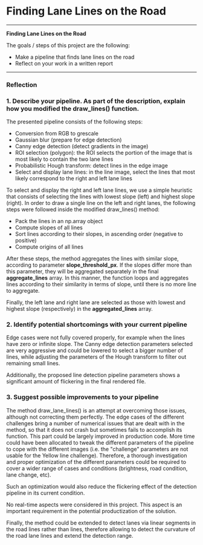 # **Finding Lane Lines on the Road** 
---

**Finding Lane Lines on the Road**

The goals / steps of this project are the following:
* Make a pipeline that finds lane lines on the road
* Reflect on your work in a written report


[//]: # (Image References)

[image1]: ./examples/grayscale.jpg "Grayscale"

---

### Reflection

### 1. Describe your pipeline. As part of the description, explain how you modified the draw_lines() function.

The presented pipeline consists of the following steps:

* Conversion from RGB to grescale
* Gaussian blur (prepare for edge detection)
* Canny edge detection (detect gradients in the image)
* ROI selection (polygon): the ROI selects the portion of the image that is most likely to contain the two lane lines
* Probabilistic Hough transform: detect lines in the edge image
* Select and display lane lines: in the line image, select the lines that most likely correspond to the right and left lane lines

To select and display the right and left lane lines, we use a simple heuristic that consists of selecting the lines with lowest slope (left) and highest slope (right).
In order to draw a single line on the left and right lanes, the following steps were followed inside the modified draw_lines() method:

- Pack the lines in an np.array object
- Compute slopes of all lines
- Sort lines according to their slopes, in ascending order (negative to positive)
- Compute origins of all lines

After these steps, the method aggregates the lines with similar slope, according to parameter __slope_threshold_px__. If the slopes differ more than this parameter, they will be aggregated separately in the final __aggregate_lines__ array. In this manner, the function loops and aggregates lines according to their similarity in terms of slope, until there is no more line to aggregate. 

Finally, the left lane and right lane are selected as those with lowest and highest slope (respectively) in the __aggregated_lines__ array.


### 2. Identify potential shortcomings with your current pipeline

Edge cases were not fully covered properly, for example when the lines have zero or infinite slope. The Canny edge detection parameters selected are very aggressive and could be lowered to select a bigger number of lines, while adjusting the parameters of the Hough transform to filter out remaining small lines.

Additionally, the proposed line detection pipeline parameters shows a significant amount of flickering in the final rendered file. 

### 3. Suggest possible improvements to your pipeline

The method draw_lane_lines() is an attempt at overcoming those issues, although not correcting them perfectly. The edge cases of the different challenges bring a number of numerical issues that are dealt with in the method, so that it does not crash but sometimes fails to accomplish its function. This part could be largely improved in production code. More time could have been allocated to tweak the different parameters of the pipeline to cope with the different images (i.e. the "challenge" parameters are not usable for the Yellow line challenge). Therefore, a thorough investigation and proper optimization of the different parameters could be required to cover a wider range of cases and conditions (brightness, road condition, lane change, etc).

Such an optimization would also reduce the flickering effect of the detection pipeline in its current condition.

No real-time aspects were considered in this project. This aspect is an important requirement in the potential productization of the solution.

Finally, the method could be extended to detect lanes via linear segments in the road lines rather than lines, therefore allowing to detect the curvature of the road lane lines and extend the detection range.
